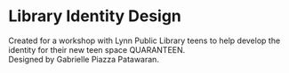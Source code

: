 Library Identity Design
========================
Created for a workshop with Lynn Public Library teens to help develop the identity
 for their new teen space QUARANTEEN.
<br />
Designed by Gabrielle Piazza Patawaran.